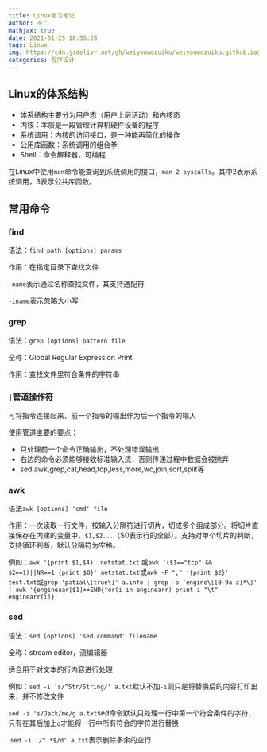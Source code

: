 ```yaml
---
title: Linux复习笔记
author: 不二
mathjax: true
date: 2021-01-25 18:55:28
tags: Linux
img: https://cdn.jsdelivr.net/gh/weiyouwozuiku/weiyouwozuiku.github.io@src/source/_posts/PageImg/linux.jpg
categories: 程序设计
---
```


## Linux的体系结构

- 体系结构主要分为用户态（用户上层活动）和内核态
- 内核：本质是一段管理计算机硬件设备的程序
- 系统调用：内核的访问接口，是一种能再简化的操作
- 公用库函数：系统调用的组合拳
- Shell：命令解释器，可编程

在Linux中使用`man`命令能查询到系统调用的接口，`man 2 syscalls`。其中2表示系统调用，3表示公共库函数。

## 常用命令

### find

语法：`find path [options] params`

作用：在指定目录下查找文件

`-name`表示通过名称查找文件，其支持通配符

`-iname`表示忽略大小写

### grep

语法：`grep [options] pattern file`

全称：Global Regular Expression Print

作用：查找文件里符合条件的字符串

### `|`管道操作符

可将指令连接起来，前一个指令的输出作为后一个指令的输入

使用管道主要的要点：

- 只处理前一个命令正确输出，不处理错误输出
- 右边的命令必须能够接收标准输入流，否则传递过程中数据会被抛弃
- sed,awk,grep,cat,head,top,less,more,wc,join,sort,split等

### awk

语法`awk [options] 'cmd' file`

作用：一次读取一行文件，按输入分隔符进行切片，切成多个组成部分。将切片直接保存在内建的变量中，`$1,$2...`（$0表示行的全部）。支持对单个切片的判断，支持循环判断，默认分隔符为空格。

例如：`awk '{print $1,$4}' netstat.txt` 或`awk '($1=="tcp" && $2==1)||NR==1 {print $0}' netstat.txt`或`awk -F "," '{print $2}' test.txt`或`grep 'patial\[true\]' a.info | grep -o 'engine\[[0-9a-z]*\]' | awk '{engineaar[$1]++END{for(i in enginearr) print i "\t" enginearr[i]}'`

### sed

语法：`sed [options] 'sed command' filename`

全称：stream editor，流编辑器

适合用于对文本的行内容进行处理

例如：`sed -i 's/^Str/String/' a.txt`默认不加`-i`则只是将替换后的内容打印出来，并不修改文件

​			`sed -i 's/Jack/me/g a.txt`sed命令默认只处理一行中第一个符合条件的字符，只有在其后加上`g`才能将一行中所有符合的字符进行替换  

​			`sed -i '/^ *$/d' a.txt`表示删除多余的空行

